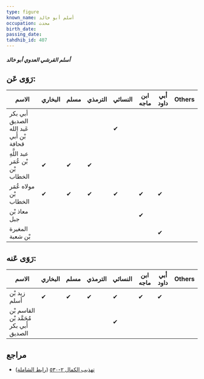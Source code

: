 ```yaml
---
type: figure
known_name: أسلم أبو خالد
occupation: محدث
birth_date:
passing_date:
tahdhib_id: 407
---
```

##### أسلم القرشي العدوي أبو خالد

## رَوَى عَن:
| الاسم                                   | البخاري | مسلم | الترمذي | النسائي | ابن ماجه | أبي داود | Others |
| --------------------------------------- | ------- | ---- | ------- | ------- | -------- | -------- | ------ |
| أبي بكر الصديق عَبد الله بْن أَبي قحافة |         |      |         | ✔       |          |          |        |
| عبد اللَّهِ بْن عُمَر بْن الخطاب        | ✔       | ✔    | ✔       |         |          |          |        |
| مولاه عُمَر بْن الخطاب                  | ✔       | ✔    | ✔       | ✔       | ✔        | ✔        |        |
| معاذ بْن جبل                            |         |      |         |         | ✔        |          |        |
| المغيرة بْن شعبة                        |         |      |         |         |          | ✔        |        |
## رَوَى عَنه:
| الاسم                                   | البخاري | مسلم | الترمذي | النسائي | ابن ماجه | أبي داود | Others |
| --------------------------------------- | ------- | ---- | ------- | ------- | -------- | -------- | ------ |
| زيد بْن أسلم                            | ✔       | ✔    | ✔       | ✔       | ✔        | ✔        |        |
| القاسم بْن مُحَمَّد بْن أَبي بكر الصديق |         |      |         | ✔       |          |          |        |
## مراجع
- [تهذيب الكمال ٢-٥٣٠](obsidian://open?vault=Tahdhib-al-Kamal&file=Figures/٤٠٧-أسلم%20القرشي%20العدوي%20أبو%20خالد) ([رابط الشاملة](https://shamela.ws/book/3722/1011))
